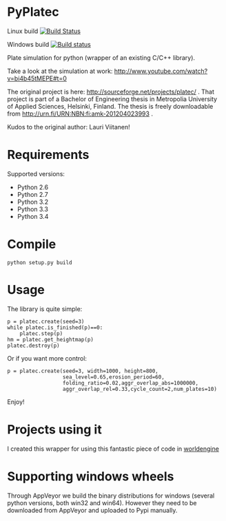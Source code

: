 PyPlatec
========

Linux build
[![Build Status](https://travis-ci.org/Mindwerks/pyplatec.svg?branch=master)](https://travis-ci.org/Mindwerks/pyplatec)

Windows build
[![Build status](https://ci.appveyor.com/api/projects/status/3qh8txg5bhf41fxv?svg=true)](https://ci.appveyor.com/project/ftomassetti/pyplatec)


Plate simulation for python (wrapper of an existing C/C++ library).

Take a look at the simulation at work: http://www.youtube.com/watch?v=bi4b45tMEPE#t=0

The original project is here: http://sourceforge.net/projects/platec/ . That project is part of a Bachelor of Engineering thesis in Metropolia University of Applied Sciences, Helsinki, Finland. The thesis is freely downloadable from http://urn.fi/URN:NBN:fi:amk-201204023993 .

Kudos to the original author: Lauri Viitanen!

Requirements
============

Supported versions:
* Python 2.6
* Python 2.7
* Python 3.2
* Python 3.3
* Python 3.4

Compile
=======

```
python setup.py build
```

Usage
=====

The library is quite simple:

    p = platec.create(seed=3)
    while platec.is_finished(p)==0:
        platec.step(p)
    hm = platec.get_heightmap(p)
    platec.destroy(p)


Or if you want more control:

    p = platec.create(seed=3, width=1000, height=800,
                      sea_level=0.65,erosion_period=60,
                      folding_ratio=0.02,aggr_overlap_abs=1000000,
                      aggr_overlap_rel=0.33,cycle_count=2,num_plates=10)

Enjoy!

Projects using it
=================

I created this wrapper for using this fantastic piece of code in [worldengine](http://github.com/Mindwerks/worldengine)

Supporting windows wheels
=========================

Through AppVeyor we build the binary distributions for windows (several python versions, both win32 and win64).
However they need to be downloaded from AppVeyor and uploaded to Pypi manually.


